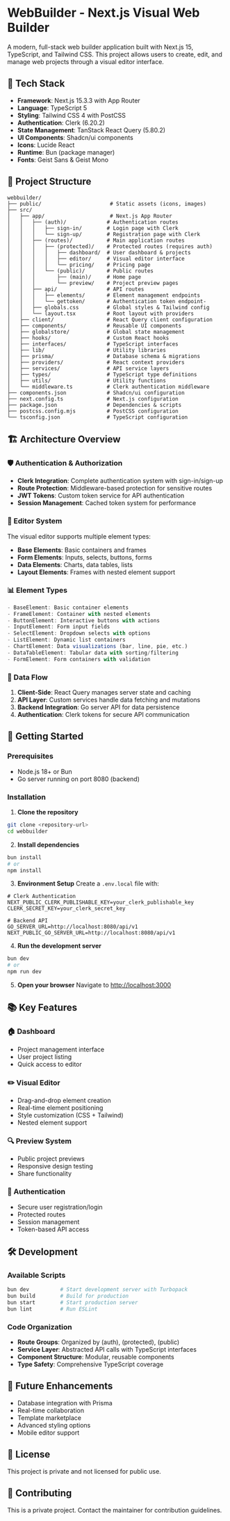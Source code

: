 # WebBuilder - Next.js Visual Web Builder

A modern, full-stack web builder application built with Next.js 15, TypeScript, and Tailwind CSS. This project allows users to create, edit, and manage web projects through a visual editor interface.

## 🚀 Tech Stack

- **Framework**: Next.js 15.3.3 with App Router
- **Language**: TypeScript 5
- **Styling**: Tailwind CSS 4 with PostCSS
- **Authentication**: Clerk (6.20.2)
- **State Management**: TanStack React Query (5.80.2)
- **UI Components**: Shadcn/ui components
- **Icons**: Lucide React
- **Runtime**: Bun (package manager)
- **Fonts**: Geist Sans & Geist Mono

## 📁 Project Structure

```
webbuilder/
├── public/                      # Static assets (icons, images)
├── src/
│   ├── app/                     # Next.js App Router
│   │   ├── (auth)/             # Authentication routes
│   │   │   ├── sign-in/        # Login page with Clerk
│   │   │   └── sign-up/        # Registration page with Clerk
│   │   ├── (routes)/           # Main application routes
│   │   │   ├── (protected)/    # Protected routes (requires auth)
│   │   │   │   ├── dashboard/  # User dashboard & projects
│   │   │   │   ├── editor/     # Visual editor interface
│   │   │   │   └── pricing/    # Pricing page
│   │   │   └── (public)/       # Public routes
│   │   │       ├── (main)/     # Home page
│   │   │       └── preview/    # Project preview pages
│   │   ├── api/                # API routes
│   │   │   ├── elements/       # Element management endpoints
│   │   │   └── gettoken/       # Authentication token endpoint-
│   │   ├── globals.css         # Global styles & Tailwind config
│   │   └── layout.tsx          # Root layout with providers
│   ├── client/                 # React Query client configuration
│   ├── components/             # Reusable UI components
│   ├── globalstore/            # Global state management
│   ├── hooks/                  # Custom React hooks
│   ├── interfaces/             # TypeScript interfaces
│   ├── lib/                    # Utility libraries
│   ├── prisma/                 # Database schema & migrations
│   ├── providers/              # React context providers
│   ├── services/               # API service layers
│   ├── types/                  # TypeScript type definitions
│   ├── utils/                  # Utility functions
│   └── middleware.ts           # Clerk authentication middleware
├── components.json             # Shadcn/ui configuration
├── next.config.ts              # Next.js configuration
├── package.json                # Dependencies & scripts
├── postcss.config.mjs          # PostCSS configuration
└── tsconfig.json               # TypeScript configuration
```

## 🏗️ Architecture Overview

### 🛡️ Authentication & Authorization

- **Clerk Integration**: Complete authentication system with sign-in/sign-up
- **Route Protection**: Middleware-based protection for sensitive routes
- **JWT Tokens**: Custom token service for API authentication
- **Session Management**: Cached token system for performance

### 🎨 Editor System

The visual editor supports multiple element types:

- **Base Elements**: Basic containers and frames
- **Form Elements**: Inputs, selects, buttons, forms
- **Data Elements**: Charts, data tables, lists
- **Layout Elements**: Frames with nested element support

### 📊 Element Types

```typescript
- BaseElement: Basic container elements
- FrameElement: Container with nested elements
- ButtonElement: Interactive buttons with actions
- InputElement: Form input fields
- SelectElement: Dropdown selects with options
- ListElement: Dynamic list containers
- ChartElement: Data visualizations (bar, line, pie, etc.)
- DataTableElement: Tabular data with sorting/filtering
- FormElement: Form containers with validation
```

### 🔄 Data Flow

1. **Client-Side**: React Query manages server state and caching
2. **API Layer**: Custom services handle data fetching and mutations
3. **Backend Integration**: Go server API for data persistence
4. **Authentication**: Clerk tokens for secure API communication

## 🚀 Getting Started

### Prerequisites

- Node.js 18+ or Bun
- Go server running on port 8080 (backend)

### Installation

1. **Clone the repository**

```bash
git clone <repository-url>
cd webbuilder
```

2. **Install dependencies**

```bash
bun install
# or
npm install
```

3. **Environment Setup**
   Create a `.env.local` file with:

```env
# Clerk Authentication
NEXT_PUBLIC_CLERK_PUBLISHABLE_KEY=your_clerk_publishable_key
CLERK_SECRET_KEY=your_clerk_secret_key

# Backend API
GO_SERVER_URL=http://localhost:8080/api/v1
NEXT_PUBLIC_GO_SERVER_URL=http://localhost:8080/api/v1
```

4. **Run the development server**

```bash
bun dev
# or
npm run dev
```

5. **Open your browser**
   Navigate to [http://localhost:3000](http://localhost:3000)

## 📚 Key Features

### 🏠 Dashboard

- Project management interface
- User project listing
- Quick access to editor

### ✏️ Visual Editor

- Drag-and-drop element creation
- Real-time element positioning
- Style customization (CSS + Tailwind)
- Nested element support

### 🔍 Preview System

- Public project previews
- Responsive design testing
- Share functionality

### 🔐 Authentication

- Secure user registration/login
- Protected routes
- Session management
- Token-based API access

## 🛠️ Development

### Available Scripts

```bash
bun dev          # Start development server with Turbopack
bun build        # Build for production
bun start        # Start production server
bun lint         # Run ESLint
```

### Code Organization

- **Route Groups**: Organized by (auth), (protected), (public)
- **Service Layer**: Abstracted API calls with TypeScript interfaces
- **Component Structure**: Modular, reusable components
- **Type Safety**: Comprehensive TypeScript coverage

## 🎯 Future Enhancements

- Database integration with Prisma
- Real-time collaboration
- Template marketplace
- Advanced styling options
- Mobile editor support

## 📄 License

This project is private and not licensed for public use.

## 🤝 Contributing

This is a private project. Contact the maintainer for contribution guidelines.
